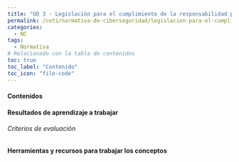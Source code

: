 ```yaml
---
title: "UD 3 - Legislación para el cumplimiento de la responsabilidad penal"
permalink: /ceti/normativa-de-ciberseguridad/legislacion-para-el-cumplimiento-de-la-responsabilidad-penal
categories:
  - NC
tags:
  - Normativa
# Relacionado con la tabla de contenidos
toc: true
toc_label: "Contenido"
toc_icon: "file-code"
---
```


#### Contenidos

#### Resultados de aprendizaje a trabajar

###### Criterios de evaluación

#### Herramientas y recursos para trabajar los conceptos
